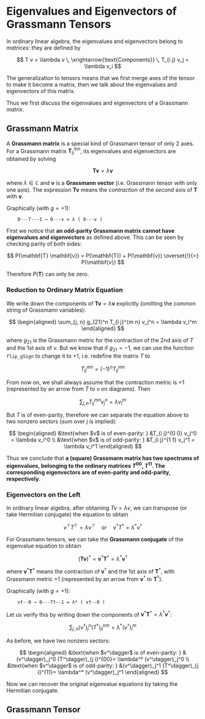 # Eigenvalues and Eigenvectors of Grassmann Tensors

In ordinary linear algebra, the eigenvalues and eigenvectors belong to *matrices*: they are defined by

$$
T v = \lambda v \, 
\xrightarrow{\text{Components}} \,
T_{i j} v_j = \lambda v_i
$$


The generalization to tensors means that we first merge axes of the tensor to make it become a matrix, then we talk about the eigenvalues and eigenvectors of this matrix. 

Thus we first discuss the eigenvalues and eigenvectors of a Grassmann *matrix*.

## Grassmann Matrix 

A **Grassmann matrix** is a special kind of Grassmann tensor of only 2 axes. For a Grassmann matrix $\mathbf{T}_{i j}^{m n}$, its eigenvalues and eigenvectors are obtained by solving

$$
\mathbf{T}\mathbf{v} = \lambda \mathbf{v}
$$

where $\lambda \in \mathbb{C}$ and $\mathbf{v}$ is a **Grassmann vector** (i.e. Grassmann tensor with only one axis). The expression $\mathbf{T}\mathbf{v}$ means the *contraction* of the *second* axis of $\mathbf{T}$ with $\mathbf{v}$.

Graphically (with $g = +1$):

```
    0---T---1 → 0---v = λ ( 0---v )
```

First we notice that **an odd-parity Grassmann matrix cannot have eigenvalues and eigenvectors** as defined above. This can be seen by checking parity of both sides:

$$
P(\mathbf{T} \mathbf{v}) = P(\mathbf{T}) + P(\mathbf{v})
\overset{!}{=} P(\mathbf{v})
$$

Therefore $P(\mathbf{T})$ can only be zero. 

### Reduction to Ordinary Matrix Equation

We write down the components of $\mathbf{T}\mathbf{v} = \lambda \mathbf{v}$ explicitly (omitting the common string of Grassmann variables):

$$
\begin{aligned}
    \sum_{j, n} g_{21}^n T_{i j}^{m n} v_j^n
    = \lambda v_i^m 
\end{aligned}
$$

where $g_{21}$ is the Grassmann metric for the contraction of the 2nd axis of $T$ and the 1st axis of $v$. But we know that if $g_{21} = -1$, we can use the function `flip_gSign` to change it to $+1$, i.e. redefine the matrix $T$ to

$$
\tilde{T}_{i j}^{m n} = (-1)^n T_{i j}^{m n}
$$

From now on, we shall always assume that the contraction metric is $+1$ (represented by an arrow from $T$ to $v$ on diagrams). Then

$$
\sum_{j,n} T_{i j}^{m n} v_j^n = \lambda v_i^m
$$

But $T$ is of even-parity, therefore we can separate the equation above to two nonzero sectors (sum over $j$ is implied):

$$
\begin{aligned}
    &\text{when $v$ is of even-parity: }
    &T_{i j}^{0 0} v_j^0 = \lambda v_i^0
    \\
    &\text{when $v$ is of odd-parity: }
    &T_{i j}^{1 1} v_j^1 = \lambda v_i^1
\end{aligned}
$$

Thus we conclude that **a (square) Grassmann matrix has two spectrums of eigenvalues, belonging to the ordinary matrices $T^{00}, T^{11}$. The corresponding eigenvectors are of even-parity and odd-parity, respectively**.

### Eigenvectors on the Left

In ordinary linear algebra, after obtaining $T v = \lambda v$, we can transpose (or take Hermitian conjugate) the equation to obtain

$$
v^\top T^\top = \lambda v^\top \quad
\text{or} \quad
v^\dagger T^\dagger = \lambda^* v^\dagger
$$

For Grassmann tensors, we can take the **Grassmann conjugate** of the eigenvalue equation to obtain

$$
(\mathbf{T} \mathbf{v})^\dagger 
= \mathbf{v}^\dagger \mathbf{T}^\dagger
= \lambda^* \mathbf{v}^\dagger
$$

where $\mathbf{v}^\dagger \mathbf{T}^\dagger$ means the contraction of $\mathbf{v}^\dagger$ and the 1st axis of $\mathbf{T}^\dagger$, with Grassmann metric $+1$ (represented by an arrow from $\mathbf{v}^\dagger$ to $\mathbf{T}^\dagger$). 

Graphically (with $g = +1$):

```
    v†--0 → 0---T†--1 = λ* ( v†--0 )
```

Let us verify this by writing down the components of $\mathbf{v}^\dagger \mathbf{T}^\dagger = \lambda^* \mathbf{v}^\dagger$:

$$
\sum_{j,n} (v^\dagger)_j^n (T^\dagger)_{j i}^{n m}
= \lambda^* (v^\dagger)_i^m
$$

As before, we have two nonzero sectors:

$$
\begin{aligned}
    &\text{when $v^\dagger$ is of even-parity: }
    &(v^\dagger)_j^0 (T^\dagger)_{j i}^{00}= \lambda^* (v^\dagger)_j^0
    \\
    &\text{when $v^\dagger$ is of odd-parity: }
    &(v^\dagger)_j^1 (T^\dagger)_{j i}^{11}= \lambda^* (v^\dagger)_j^1
\end{aligned}
$$

Now we can recover the original eigenvalue equations by taking the Hermitian conjugate.

## Grassmann Tensor